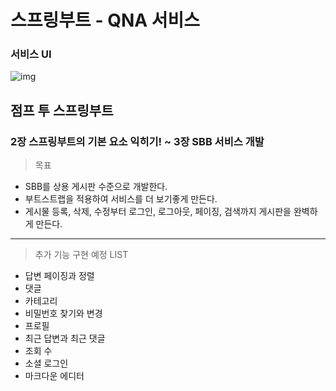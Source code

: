 # 스프링부트 - QNA 서비스

### 서비스 UI

![img](https://user-images.githubusercontent.com/117694148/226504606-ed98d1a8-c6f6-4b04-a81c-741f70b6a1a3.png)


## 점프 투 스프링부트
### 2장 스프링부트의 기본 요소 익히기! ~ 3장 SBB 서비스 개발


> 목표

- SBB를 상용 게시판 수준으로 개발한다.
- 부트스트랩을 적용하여 서비스를 더 보기좋게 만든다.
- 게시물 등록, 삭제, 수정부터 로그인, 로그아웃, 페이징, 검색까지 게시판을 완벽하게 만든다.
---
> 추가 기능 구현 예정 LIST

- 답변 페이징과 정렬
- 댓글
- 카테고리
- 비밀번호 찾기와 변경
- 프로필
- 최근 답변과 최근 댓글
- 조회 수
- 소셜 로그인
- 마크다운 에디터
